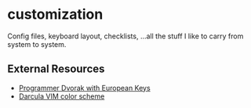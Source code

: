 # customization
Config files, keyboard layout, checklists, ...all the stuff I like to carry from system to system.


## External Resources

- [Programmer Dvorak with European Keys](https://github.com/asvd/programmer-dvorak-eu)
- [Darcula VIM color scheme](https://github.com/doums/darcula)

